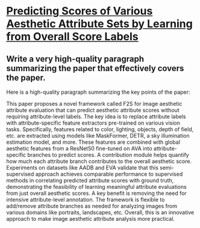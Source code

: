 # [Predicting Scores of Various Aesthetic Attribute Sets by Learning from   Overall Score Labels](https://arxiv.org/abs/2312.03222)

## Write a very high-quality paragraph summarizing the paper that effectively covers the paper.

 Here is a high-quality paragraph summarizing the key points of the paper:

This paper proposes a novel framework called F2S for image aesthetic attribute evaluation that can predict aesthetic attribute scores without requiring attribute-level labels. The key idea is to replace attribute labels with attribute-specific feature extractors pre-trained on various vision tasks. Specifically, features related to color, lighting, objects, depth of field, etc. are extracted using models like MaskFormer, DETR, a sky illumination estimation model, and more. These features are combined with global aesthetic features from a ResNet50 fine-tuned on AVA into attribute-specific branches to predict scores. A contribution module helps quantify how much each attribute branch contributes to the overall aesthetic score. Experiments on datasets like AADB and EVA validate that this semi-supervised approach achieves comparable performance to supervised methods in correlating predicted attribute scores with ground truth, demonstrating the feasibility of learning meaningful attribute evaluations from just overall aesthetic scores. A key benefit is removing the need for intensive attribute-level annotation. The framework is flexible to add/remove attribute branches as needed for analyzing images from various domains like portraits, landscapes, etc. Overall, this is an innovative approach to make image aesthetic attribute analysis more practical.

